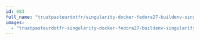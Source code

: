 ```yaml
---
id: 683
full_name: "truatpasteurdotfr/singularity-docker-fedora27-buildenv-singularity-git-release-2.4"
images: 
  - "truatpasteurdotfr-singularity-docker-fedora27-buildenv-singularity-git-release-2.4-latest"
---
```


